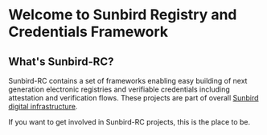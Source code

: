 # Welcome to Sunbird Registry and Credentials Framework

## What's Sunbird-RC?

Sunbird-RC contains a set of frameworks enabling easy building of next generation electronic registries and verifiable credentials including attestation and verification flows. These projects are part of overall [Sunbird digital infrastructure](https://sunbird.org/). 

If you want to get involved in Sunbird-RC projects, this is the place to be.

## 

